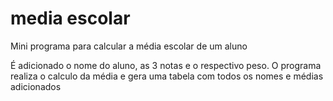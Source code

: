 # media escolar
 Mini programa para calcular a média escolar de um aluno

É adicionado o nome do aluno, as 3 notas e o respectivo peso.
O programa realiza o calculo da média e gera uma tabela com todos os nomes e médias adicionados
